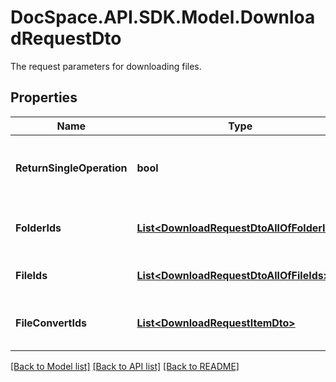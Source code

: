 # DocSpace.API.SDK.Model.DownloadRequestDto
The request parameters for downloading files.

## Properties

Name | Type | Description | Notes
------------ | ------------- | ------------- | -------------
**ReturnSingleOperation** | **bool** | Specifies whether to return only the current operation | [optional] 
**FolderIds** | [**List&lt;DownloadRequestDtoAllOfFolderIds&gt;**](DownloadRequestDtoAllOfFolderIds.md) | The list of folder IDs to be downloaded. | [optional] 
**FileIds** | [**List&lt;DownloadRequestDtoAllOfFileIds&gt;**](DownloadRequestDtoAllOfFileIds.md) | The list of file IDs to be downloaded. | [optional] 
**FileConvertIds** | [**List&lt;DownloadRequestItemDto&gt;**](DownloadRequestItemDto.md) | The list of file IDs which will be converted. | [optional] 

[[Back to Model list]](../README.md#documentation-for-models) [[Back to API list]](../README.md#documentation-for-api-endpoints) [[Back to README]](../README.md)

